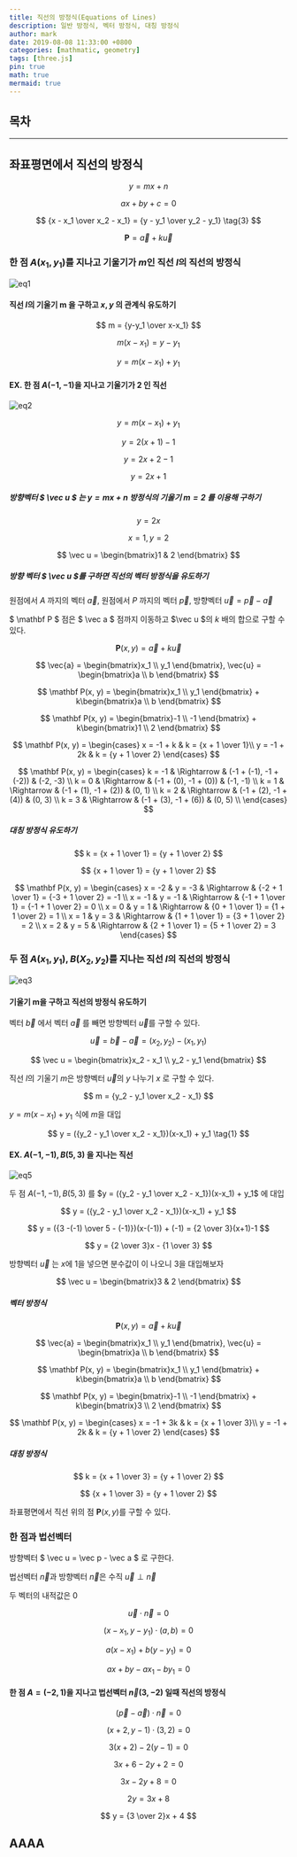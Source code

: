 ```yaml
---
title: 직선의 방정식(Equations of Lines)
description: 일반 방정식, 벡터 방정식, 대칭 방정식
author: mark
date: 2019-08-08 11:33:00 +0800
categories: [mathmatic, geometry]
tags: [three.js]
pin: true
math: true
mermaid: true
---
```


## 목차
---


## **좌표평면에서 직선의 방정식**

$$
y = mx + n \tag{1}
$$

$$
ax + by + c = 0 \tag{2}
$$

$$
{x - x_1 \over x_2 - x_1} = {y - y_1 \over y_2 - y_1} \tag{3}
$$

$$
\mathbf{P} = \vec{a} + k\vec{u} \tag{4}
$$
 

### 한 점 $A(x_1, y_1)$를 지나고 기울기가 $m$인 직선 $l$의 직선의 방정식

![eq1](/assets/posts/20240724/image-1.png)

#### 직선 $l$의 기울기 m 을 구하고 $x, y$ 의 관계식 유도하기

$$
m = {y-y_1 \over x-x_1}
$$

$$
m(x-x_1) = y - y_1
$$

$$
y = m(x - x_1) + y_1
$$

#### EX. 한 점 $A(-1, -1)$을 지나고 기울기가 2 인 직선
![eq2](/assets/posts/20240724/image-3.png)

$$
y = m(x - x_1) + y_1
$$

$$
y = 2(x + 1) - 1
$$

$$
y = 2x + 2 - 1
$$

$$
y = 2x + 1
$$


##### 방향벡터 $ \vec u $ 는 $y = mx + n$ 방정식의 기울기 $m = 2$ 를 이용해 구하기

$$y=2x$$

$$x = 1, y = 2$$

$$ \vec u = \begin{bmatrix}1 & 2 \end{bmatrix} $$
  
##### 방향 벡터 $ \vec u $를 구하면 직선의 벡터 방정식을 유도하기

원점에서 $A$ 까지의 벡터 $\vec a$, 원점에서 $P$ 까지의 벡터 $\vec p$, 방향벡터 $\vec u = \vec p - \vec a$  

$ \mathbf P $ 점은 $ \vec a $ 점까지 이동하고 $\vec u $의 $k$ 배의 합으로 구할 수 있다.  

$$ \mathbf P(x, y) = \vec{a} + k\vec{u} $$

$$ \vec{a} = \begin{bmatrix}x_1 \\ y_1 \end{bmatrix}, \vec{u} = \begin{bmatrix}a \\ b \end{bmatrix} $$

$$ \mathbf P(x, y) = \begin{bmatrix}x_1 \\ y_1 \end{bmatrix} + k\begin{bmatrix}a \\ b \end{bmatrix} $$

$$ \mathbf P(x, y) = \begin{bmatrix}-1 \\ -1 \end{bmatrix} + k\begin{bmatrix}1 \\ 2 \end{bmatrix} $$

$$ 
\mathbf P(x, y) = 
  \begin{cases} 
    x = -1 + k & k = {x + 1 \over 1}\\
    y = -1 + 2k & k = {y + 1 \over 2}
  \end{cases} 
$$

$$ 
\mathbf P(x, y) = 
  \begin{cases}   
    k = -1 & \Rightarrow & (-1 + (-1), -1 + (-2)) & (-2, -3) \\
    k = 0 & \Rightarrow & (-1 + (0), -1 + (0)) & (-1, -1) \\
    k = 1 & \Rightarrow & (-1 + (1), -1 + (2)) & (0, 1) \\
    k = 2 & \Rightarrow & (-1 + (2), -1 + (4)) & (0, 3) \\
    k = 3 & \Rightarrow & (-1 + (3), -1 + (6)) & (0, 5) \\
  \end{cases} 
$$

##### 대칭 방정식 유도하기

$$
k = {x + 1 \over 1} = {y + 1 \over 2}
$$

$$
{x + 1 \over 1} = {y + 1 \over 2}
$$

$$ 
\mathbf P(x, y) = 
  \begin{cases}   
    x = -2 & y = -3 & \Rightarrow & {-2 + 1 \over 1} = {-3 + 1 \over 2} = -1 \\
    x = -1 & y = -1 & \Rightarrow & {-1 + 1 \over 1} = {-1 + 1 \over 2} = 0 \\
    x = 0 & y = 1 & \Rightarrow & {0 + 1 \over 1} = {1 + 1 \over 2} = 1 \\
    x = 1 & y = 3 & \Rightarrow & {1 + 1 \over 1} = {3 + 1 \over 2} = 2 \\
    x = 2 & y = 5 & \Rightarrow & {2 + 1 \over 1} = {5 + 1 \over 2} = 3
  \end{cases} 
$$

### 두 점 $A(x_1, y_1), B(X_2, y_2)$를 지나는 직선 $l$의 직선의 방정식

![eq3](/assets/posts/20240724/image-4.png)

#### 기울기 m을 구하고 직선의 방정식 유도하기

벡터 $\vec b$ 에서 벡터 $\vec a$ 를 빼면 방향벡터 $\vec u$를 구할 수 있다.

$$
\vec u = \vec b - \vec a = (x_2, y_2) - (x_1, y_1)
$$

$$
\vec u = \begin{bmatrix}x_2 - x_1 \\ y_2 - y_1 \end{bmatrix}
$$

직선 $l$의 기울기 $m$은 방향벡터 $\vec u$의 $y$ 나누기 $x$ 로 구할 수 있다.  

$$
m = {y_2 - y_1 \over x_2 - x_1}
$$

$y = m(x - x_1) + y_1$ 식에 $m$을 대입

$$
y = ({y_2 - y_1 \over x_2 - x_1})(x-x_1) + y_1 \tag{1}
$$

#### EX. $A(-1,-1), B(5,3)$ 을 지나는 직선

![eq5](/assets/posts/20240724/image-5.png)

두 점 $A(-1,-1), B(5,3)$ 를 $y = ({y_2 - y_1 \over x_2 - x_1})(x-x_1) + y_1$ 에 대입

$$
y = ({y_2 - y_1 \over x_2 - x_1})(x-x_1) + y_1
$$

$$
y = ({3 -(-1) \over 5 - (-1)})(x-(-1)) + (-1) = {2 \over 3}(x+1)-1
$$

$$
y = {2 \over 3}x - {1 \over 3}
$$

방향벡터 $\vec u$ 는 $x$에 1을 넣으면 분수값이 이 나오니 3을 대입해보자

$$ \vec u = \begin{bmatrix}3 & 2 \end{bmatrix} $$


##### 벡터 방정식

$$ \mathbf P(x, y) = \vec{a} + k\vec{u} $$

$$ \vec{a} = \begin{bmatrix}x_1 \\ y_1 \end{bmatrix}, \vec{u} = \begin{bmatrix}a \\ b \end{bmatrix} $$

$$ \mathbf P(x, y) = \begin{bmatrix}x_1 \\ y_1 \end{bmatrix} + k\begin{bmatrix}a \\ b \end{bmatrix} $$

$$ \mathbf P(x, y) = \begin{bmatrix}-1 \\ -1 \end{bmatrix} + k\begin{bmatrix}3 \\ 2 \end{bmatrix} $$

$$ 
\mathbf P(x, y) = 
  \begin{cases} 
    x = -1 + 3k & k = {x + 1 \over 3}\\
    y = -1 + 2k & k = {y + 1 \over 2}
  \end{cases} 
$$

##### 대칭 방정식

$$
k = {x + 1 \over 3} = {y + 1 \over 2}
$$

$$
{x + 1 \over 3} = {y + 1 \over 2}
$$

좌표평면에서 직선 위의 점 $\mathbf P(x, y)$를 구할 수 있다.


### 한 점과 법선벡터

방향벡터 $ \vec u = \vec p - \vec a $ 로 구한다.
 
법선벡터 $\vec n$과 방향벡터 $\vec n$은 수직 $\vec u \perp \vec n$ 

두 벡터의 내적값은 0 

$$\vec u \cdot \vec n = 0$$

$$(x - x_1, y-y_1) \cdot (a, b) = 0$$

$$a(x - x_1) + b(y-y_1) = 0$$

$$ax + by - ax_1 - by_1 = 0 $$

#### 한 점 $A=(-2,1)$을 지나고 법선벡터 $\vec n(3,-2)$ 일때 직선의 방정식

$$ (\vec p - \vec a) \cdot \vec n = 0 $$

$$ (x+2, y-1) \cdot (3,2) = 0 $$

$$ 3(x+2) - 2(y-1) = 0 $$

$$ 3x + 6 - 2y + 2 = 0 $$

$$ 3x - 2y + 8 = 0 $$

$$ 2y = 3x + 8 $$

$$ y = {3 \over 2}x + 4 $$

## AAAA

<!-- code -->
<link rel="stylesheet" href="/assets/three/style.css">

<!-- Spinning Cube Demo -->
<div class='threejs'>
    <div id='canvas'></div>
</div>

<!-- Including the JavaScript module -->
<script type="module">
  import { Grid2DHelper } from '/assets/three/grid2d.helper.js';
  var helper = new Grid2DHelper(document.getElementById("canvas"));

  function init() {
    helper.init();
  }

  function animate() {
    requestAnimationFrame(animate);

    helper.update();
  }  
  init();
  animate();
</script>


